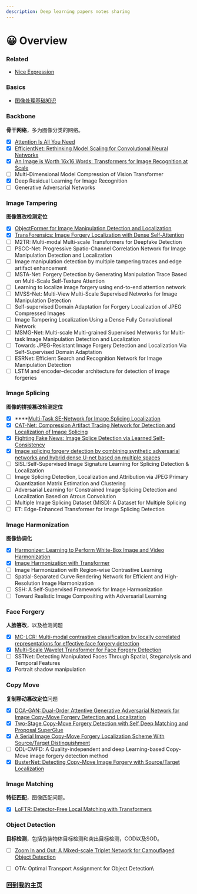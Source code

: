```yaml
---
description: Deep learning papers notes sharing
---
```


# 😀 Overview

### Related

* [Nice Expression](related/nice-expressions.md)

### Basics

* [图像处理基础知识](basic-knowledge/image-processing.md)

### Backbone

**骨干网络**，多为图像分类的网络。

* [x] [Attention Is All You Need](backbone/transformer.md)
* [x] [EfficientNet: Rethinking Model Scaling for Convolutional Neural Networks](backbone/efficientnet.md)
* [x] [An Image is Worth 16x16 Words: Transformers for Image Recognition at Scale](backbone/vit.md)
* [ ] Multi-Dimensional Model Compression of Vision Transformer
* [x] Deep Residual Learning for Image Recognition
* [ ] Generative Adversarial Networks

### Image Tampering

**图像篡改检测定位**

* [x] [ObjectFormer for Image Manipulation Detection and Localization](image-forgery/objectformer.md)
* [x] [TransForensics: Image Forgery Localization with Dense Self-Attention](image-forgery/transforensics.md)
* [ ] M2TR: Multi-modal Multi-scale Transformers for Deepfake Detection
* [ ] PSCC-Net: Progressive Spatio-Channel Correlation Network for Image Manipulation Detection and Localization
* [ ] Image manipulation detection by multiple tampering traces and edge artifact enhancement
* [ ] MSTA-Net: Forgery Detection by Generating Manipulation Trace Based on Multi-Scale Self-Texture Attention
* [ ] Learning to localize image forgery using end-to-end attention network
* [ ] MVSS-Net: Multi-View Multi-Scale Supervised Networks for Image Manipulation Detection
* [ ] Self-supervised Domain Adaptation for Forgery Localization of JPEG Compressed Images
* [ ] Image Tampering Localization Using a Dense Fully Convolutional Network
* [ ] MSMG-Net: Multi-scale Multi-grained Supervised Metworks for Multi-task Image Manipulation Detection and Localization
* [ ] Towards JPEG-Resistant Image Forgery Detection and Localization Via Self-Supervised Domain Adaptation
* [ ] ESRNet: Efficient Search and Recognition Network for Image Manipulation Detection
* [ ] LSTM and encoder–decoder architecture for detection of image forgeries

### Image Splicing

**图像的拼接篡改检测定位**

* [x] ****[Multi-Task SE-Network for Image Splicing Localization ](image-splicing/multi-task-se-network.md)
* [x] [CAT-Net: Compression Artifact Tracing Network for Detection and Localization of Image Splicing](image-splicing/cat-net.md)
* [x] [Fighting Fake News: Image Splice Detection via Learned Self-Consistency](image-splicing/self-consistency.md)
* [x] [Image splicing forgery detection by combining synthetic adversarial networks and hybrid dense U-net based on multiple spaces](image-splicing/san-and-hdu-net.md)
* [ ] SISL:Self-Supervised Image Signature Learning for Splicing Detection & Localization
* [ ] Image Splicing Detection, Localization and Attribution via JPEG Primary Quantization Matrix Estimation and Clustering
* [ ] Adversarial Learning for Constrained Image Splicing Detection and Localization Based on Atrous Convolution
* [ ] Multiple Image Splicing Dataset (MISD): A Dataset for Multiple Splicing
* [ ] ET: Edge-Enhanced Transformer for Image Splicing Detection

### Image Harmonization

**图像协调化**

* [x] [Harmonizer: Learning to Perform White-Box Image and Video Harmonization](image-harmonization/harmonizer.md)
* [x] [Image Harmonization with Transformer](image-harmonization/ht-d-ht.md)
* [ ] Image Harmonization with Region-wise Contrastive Learning
* [ ] Spatial-Separated Curve Rendering Network for Efficient and High-Resolution Image Harmonization
* [ ] SSH: A Self-Supervised Framework for Image Harmonization
* [ ] Toward Realistic Image Compositing with Adversarial Learning

### Face Forgery

**人脸篡改**，以及检测问题

* [x] [MC-LCR: Multi-modal contrastive classification by locally correlated representations for effective face forgery detection](face-forgery/mc-lcr.md)
* [x] [Multi-Scale Wavelet Transformer for Face Forgery Detection](face-forgery/multi-scale-wavelettransformer.md)
* [ ] SSTNet: Detecting Manipulated Faces Through Spatial, Steganalysis and Temporal Features
* [x] Portrait shadow manipulation

### Copy Move

**复制移动篡改定位**问题

* [x] [DOA-GAN: Dual-Order Attentive Generative Adversarial Network for Image Copy-Move Forgery Detection and Localization](copy-move/doa-gan.md)
* [x] [Two-Stage Copy-Move Forgery Detection with Self Deep Matching and Proposal SuperGlue](copy-move/selfdm-ps.md)
* [x] [A Serial Image Copy-Move Forgery Localization Scheme With Source/Target Distinguishment](copy-move/cmsdnet.md)
* [ ] QDL-CMFD: A Quality-independent and deep Learning-based Copy-Move image forgery detection method
* [x] [BusterNet: Detecting Copy-Move Image Forgery with Source/Target Localization](copy-move/busternet.md)

### Image Matching

**特征匹配**，图像匹配问题。

* [x] [LoFTR: Detector-Free Local Matching with Transformers](image-matching/loftr.md)

### Object Detection

**目标检测**，包括伪装物体目标检测和突出目标检测，COD以及SOD。

* [ ] [Zoom In and Out: A Mixed-scale Triplet Network for Camouflaged Object Detection](object-dection/zoomnet-cod.md)
* [ ] OTA: Optimal Transport Assignment for Object Detection\


### [回到我的主页](https://zihol.gitbook.io)
